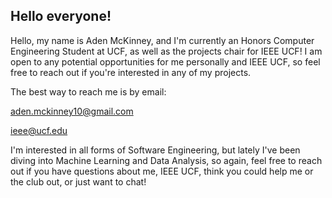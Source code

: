 ## Hello everyone!

Hello, my name is Aden McKinney, and I'm currently an Honors Computer Engineering Student at UCF, as well as the projects chair for IEEE UCF! I am open to any
potential opportunities for me personally and IEEE UCF, so feel free to reach out if you're interested in any of my projects.

The best way to reach me is by email: 

aden.mckinney10@gmail.com

ieee@ucf.edu

I'm interested in all forms of Software Engineering, but lately I've been diving into Machine Learning and Data Analysis, so again, feel free to reach out if you have 
questions about me, IEEE UCF, think you could help me or the club out, or just want to chat!

<!---
adenm-10/adenm-10 is a ✨ special ✨ repository because its `README.md` (this file) appears on your GitHub profile.
You can click the Preview link to take a look at your changes.
--->
